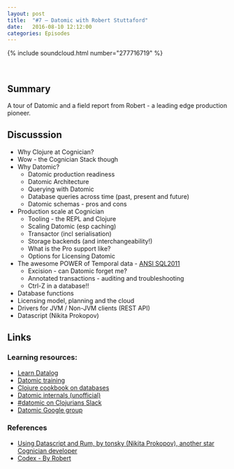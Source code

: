 ```yaml
---
layout: post
title:  "#7 – Datomic with Robert Stuttaford"
date:   2016-08-10 12:12:00
categories: Episodes
---
```


{% include soundcloud.html number="277716719" %}

<br>

## Summary

A tour of Datomic and a field report from Robert - a leading edge production pioneer.

## Discusssion

- Why Clojure at Cognician?
- Wow - the Cognician Stack though
- Why Datomic?
    - Datomic production readiness
    - Datomic Architecture
    - Querying with Datomic
    - Database queries across time (past, present and future)
    - Datomic schemas - pros and cons
- Production scale at Cognician
    - Tooling - the REPL and Clojure
    - Scaling Datomic (esp caching)
    - Transactor (incl serialisation)
    - Storage backends (and interchangeability!)
    - What is the Pro support like?
    - Options for Licensing Datomic
- The awesome POWER of Temporal data
        - <a href="https://en.wikipedia.org/wiki/SQL:2011" target="_blank">ANSI SQL2011</a>
    - Excision - can Datomic forget me?
    - Annotated transactions - auditing and troubleshooting
    - Ctrl-Z in a database!!
- Database functions
- Licensing model, planning and the cloud
- Drivers for JVM / Non-JVM clients (REST API)
- Datascript (Nikita Prokopov)

## Links

### Learning resources:

- <a href="http://www.learndatalogtoday.org" target="_blank">Learn Datalog</a>
- <a href="http://www.datomic.com/training.html" target="_blank">Datomic training</a>
- <a href="https://github.com/clojure-cookbook/clojure-cookbook/tree/master/06_databases"
     target="_blank">Clojure cookbook on databases</a>
- <a href="http://tonsky.me/blog/unofficial-guide-to-datomic-internals/"
     target="_blank">Datomic internals (unofficial)</a>
- <a href="https://clojurians.slack.com" target="_blank">#datomic on Clojurians Slack</a>
- <a href="https://groups.google.com/forum/#!forum/datomic" target="_blank">Datomic Google group</a>

### References

- <a href="https://github.com/tonsky/rum"
     target="_blank">Using Datascript and Rum, by tonsky (Nikita Prokopov), another star Cognician developer</a>
- <a href="https://github.com/robert-stuttaford/stuttaford.me/blob/master/src/stuttaford/client/components/codex.cljs"
     target="_blank">Codex - By Robert</a>
